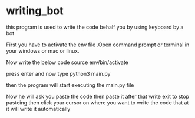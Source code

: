 # writing_bot
this program is used to write the code behalf you by using keyboard by a bot 

First you have to activate the env file .Open command prompt or terminal in your windows or mac or linux.

Now write the below code 
source env/bin/activate

press enter and now type 
python3 main.py

then the program will start executing the main.py file 

Now he will ask you paste the code then paste it 
after that write exit to stop pasteing
then click your cursor on where you want to write the code 
that at it will write it automatically 
